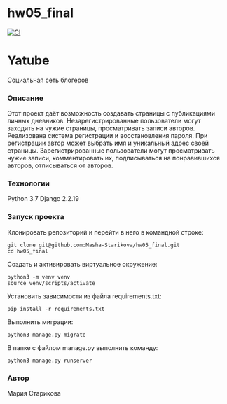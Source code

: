 # hw05_final

[![CI](https://github.com/yandex-praktikum/hw05_final/actions/workflows/python-app.yml/badge.svg?branch=master)](https://github.com/yandex-praktikum/hw05_final/actions/workflows/python-app.yml)
# Yatube
Социальная сеть блогеров
### Описание 
Этот проект даёт возможность создавать страницы с публикациями личных дневников. Незарегистрированные пользователи могут заходить на чужие страницы, просматривать записи авторов. Реализована система регистрации и восстановления пароля. При регистрации автор может выбрать имя и уникальный адрес своей страницы. Зарегистрированные пользователи могут просматривать чужие записи, комментировать их, подписываться на понравившихся авторов, отписываться от авторов.
### Технологии
Python 3.7 
Django 2.2.19
### Запуск проекта
Клонировать репозиторий и перейти в него в командной строке:
```
git clone git@github.com:Masha-Starikova/hw05_final.git
cd hw05_final 
``` 
Создать и активировать виртуальное окружение:
```
python3 -m venv venv 
source venv/scripts/activate
``` 
Установить зависимости из файла requirements.txt:
```
pip install -r requirements.txt 
``` 
Выполнить миграции:
```
python3 manage.py migrate
```
В папке с файлом manage.py выполнить команду: 
``` 
python3 manage.py runserver 
```
### Автор
Мария Старикова
